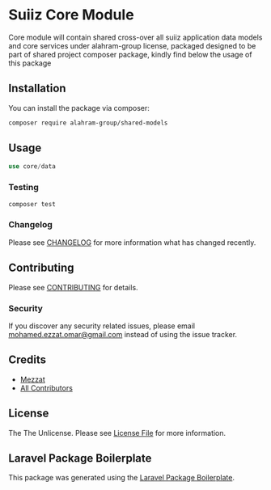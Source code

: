 # Suiiz Core Module

Core module will contain shared cross-over all suiiz application data models
and core services under alahram-group license, packaged designed to be
part of shared project composer package, kindly find below the usage of this package
## Installation

You can install the package via composer:

```bash
composer require alahram-group/shared-models
```

## Usage

```php
use core/data
```

### Testing

```bash
composer test
```

### Changelog

Please see [CHANGELOG](CHANGELOG.md) for more information what has changed recently.

## Contributing

Please see [CONTRIBUTING](CONTRIBUTING.md) for details.

### Security

If you discover any security related issues, please email mohamed.ezzat.omar@gmail.com instead of using the issue tracker.

## Credits

-   [Mezzat](https://github.com/alahram-group)
-   [All Contributors](../../contributors)

## License

The The Unlicense. Please see [License File](LICENSE.md) for more information.

## Laravel Package Boilerplate

This package was generated using the [Laravel Package Boilerplate](https://laravelpackageboilerplate.com).
